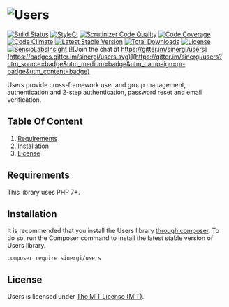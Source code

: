 # ![Users](https://raw.githubusercontent.com/sinergi/users/master/users-logo.svg "Users")

[![Build Status](https://api.travis-ci.org/sinergi/users.svg?branch=master)](https://travis-ci.org/sinergi/users)
[![StyleCI](https://styleci.io/repos/15456713/shield)](https://styleci.io/repos/15456713)
[![Scrutinizer Code Quality](https://scrutinizer-ci.com/g/sinergi/users/badges/quality-score.png?b=master)](https://scrutinizer-ci.com/g/sinergi/users/?branch=master)
[![Code Coverage](https://scrutinizer-ci.com/g/sinergi/users/badges/coverage.png?b=master)](https://scrutinizer-ci.com/g/sinergi/users/?branch=master)
[![Code Climate](https://codeclimate.com/github/sinergi/users/badges/gpa.svg)](https://codeclimate.com/github/sinergi/users)
[![Latest Stable Version](http://img.shields.io/packagist/v/sinergi/users.svg?style=flat)](https://packagist.org/packages/sinergi/users)
[![Total Downloads](https://img.shields.io/packagist/dt/sinergi/users.svg?style=flat)](https://packagist.org/packages/sinergi/users)
[![License](https://img.shields.io/packagist/l/sinergi/users.svg?style=flat)](https://packagist.org/packages/sinergi/users)
[![SensioLabsInsight](https://insight.sensiolabs.com/projects/4a9cc9ed-22da-4f03-aa18-9c0c2430c7b6/mini.png)](https://insight.sensiolabs.com/projects/4a9cc9ed-22da-4f03-aa18-9c0c2430c7b6)
[![Join the chat at https://gitter.im/sinergi/users](https://badges.gitter.im/sinergi/users.svg)](https://gitter.im/sinergi/users?utm_source=badge&utm_medium=badge&utm_campaign=pr-badge&utm_content=badge)

Users provide cross-framework user and group management, authentication and 2-step authentication, 
password reset and email verification.

## Table Of Content

1. [Requirements](#requirements)
2. [Installation](#installation)
3. [License](#license-section)

<a name="requirements"></a>
## Requirements

This library uses PHP 7+.

<a name="installation"></a>
## Installation

It is recommended that you install the Users library [through composer](http://getcomposer.org/). To do so,
run the Composer command to install the latest stable version of Users library.

```shell
composer require sinergi/users
```

<a name="license-section"></a>
## License

Users is licensed under [The MIT License (MIT)](LICENSE).
